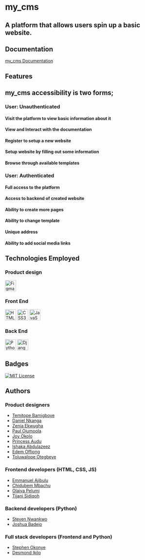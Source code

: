 
# my_cms
## A platform that allows users spin up a basic website.




## Documentation

[my_cms Documentation](https://docs.google.com/document/d/1nU1O4GucRPm8zLayJCinmSfG5HgUaRoB1G2RENE5aLk/edit?usp=sharing)


## Features


## my_cms accessibility is two forms;

   ### User: Unauthenticated
#### Visit the platform to view basic information about it
#### View and Interact with the documentation
#### Register to setup a new website
#### Setup website by filling out some information
#### Browse through available templates

   ### User: Authenticated
#### Full access to the platform
#### Access to backend of created website
#### Ability to create more pages
#### Ability to change template
#### Unique address
#### Ability to add social media links

## Technologies Employed
### Product design

<a href="https://www.figma.com/" target="_blank" rel="noreferrer"><img src="https://raw.githubusercontent.com/danielcranney/readme-generator/main/public/icons/skills/figma-colored.svg" width="36" height="36" alt="Figma" /></a>

### Front End
<a href="https://developer.mozilla.org/en-US/docs/Glossary/HTML5" target="_blank" rel="noreferrer"><img src="https://raw.githubusercontent.com/danielcranney/readme-generator/main/public/icons/skills/html5-colored.svg" width="36" height="36" alt="HTML5" /></a>
<a href="https://www.w3.org/TR/CSS/#css" target="_blank" rel="noreferrer"><img src="https://raw.githubusercontent.com/danielcranney/readme-generator/main/public/icons/skills/css3-colored.svg" width="36" height="36" alt="CSS3" /></a>
<a href="https://developer.mozilla.org/en-US/docs/Web/JavaScript" target="_blank" rel="noreferrer"><img src="https://raw.githubusercontent.com/danielcranney/readme-generator/main/public/icons/skills/javascript-colored.svg" width="36" height="36" alt="JavaScript" /></a>

### Back End
<a href="https://www.python.org/" target="_blank" rel="noreferrer"><img src="https://s3.dualstack.us-east-2.amazonaws.com/pythondotorg-assets/media/community/logos/python-logo-only.png" width="36" height="36" alt="Python" /></a>
<a href="https://www.djangoproject.com/" target="_blank" rel="noreferrer"><img src="https://raw.githubusercontent.com/danielcranney/readme-generator/main/public/icons/skills/django-colored.svg" width="36" height="36" alt="Django" /></a>

## Badges

[![MIT License](https://img.shields.io/badge/License-MIT-green.svg)](https://github.com/zuri-training/my_cms/blob/main/LICENSE)

## Authors
### Product designers
- [Temitope Bamigboye](https://www.github.com/Ayballer)
- [Daniel Nkanga](https://www.github.com/)
- [Zenia Ekwugha](https://www.github.com/Zenia02)
- [Paul Ojumoola](https://www.github.com/Ojumoolatimi)
- [Joy Okolo](https://www.github.com/Ojoneee) 
- [Princess Audu](https://www.github.com/Piccolapessa) 
- [Ishaka Abdulazeez](https://www.github.com/Azforeal)
- [Edem Offiong](https://www.github.com/Offizil)
- [Toluwalope Otegbeye](https://www.github.com/T-tegzy)

### Frontend developers (HTML, CSS, JS)
- [Emmanuel Ajibulu](https://www.github.com/Emmanuel-ol)
- [Chidubem Mbachu](https://www.github.com/cutedubby)
- [Olaiya Pelumi](https://www.github.com/Teejaybaba)
- [Tijani Sidiqoh](https://www.github.com/)

### Backend developers (Python)
- [Steven Nwankwo](https://www.github.com/stenwire)
- [Joshua Badejo](https://www.github.com/Kheeng15)

### Full stack developers (Frontend and Python)
- [Stephen Okonye](https://www.github.com/Chuksteve)
- [Desmond Ikilo](https://www.github.com/Desmondflexy)


